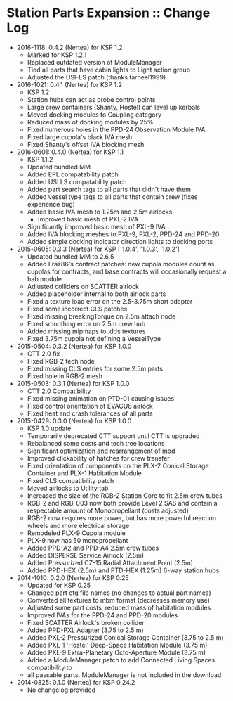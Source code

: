 # Station Parts Expansion :: Change Log

* 2016-1118: 0.4.2 (Nertea) for KSP 1.2
	+ Marked for KSP 1.2.1
	+ Replaced outdated version of ModuleManager
	+ Tied all parts that have cabin lights to Light action group
	+ Adjusted the USI-LS patch (thanks tarheel1999)
* 2016-1021: 0.4.1 (Nertea) for KSP 1.2
	+ KSP 1.2
	+ Station hubs can act as probe control points
	+ Large crew containers (Shanty, Hostel) can level up kerbals
	+ Moved docking modules to Coupling category
	+ Reduced mass of docking modules by 25%
	+ Fixed numerous holes in the PPD-24 Observation Module IVA
	+ Fixed large cupola's black IVA mesh
	+ Fixed Shanty's offset IVA blocking mesh
* 2016-0601: 0.4.0 (Nertea) for KSP 1.1
	+ KSP 1.1.2
	+ Updated bundled MM
	+ Added EPL compatability patch
	+ Added USI LS compatability patch
	+ Added part search tags to all parts that didn't have them
	+ Added vessel type tags to all parts that contain crew (fixes experience bug)
	+ Added basic IVA mesh to 1.25m and 2.5m airlocks
		- Improved basic mesh of PXL-2 IVA
	+ Significantly improved basic mesh of PXL-9 IVA
	+ Added IVA blocking meshes to PXL-9, PXL-2, PPD-24 and PPD-20
	+ Added simple docking indicator direction lights to docking ports
* 2015-0605: 0.3.3 (Nertea) for KSP ['1.0.4', '1.0.3', '1.0.2']
	+ Updated bundled MM to 2.6.5
	+ Added Fraz86's contract patches: new cupola modules count as cupolas for contracts, and base contracts will occasionally request a hab module
	+ Adjusted colliders on SCATTER airlock
	+ Added placeholder internal to both airlock parts
	+ Fixed a texture load error on the 2.5-3.75m short adapter
	+ Fixed some incorrect CLS patches
	+ Fixed missing breakingTorque on 2.5m attach node
	+ Fixed smoothing error on 2.5m crew hub
	+ Added missing mipmaps to .dds textures
	+ Fixed 3.75m cupola not defining a VesselType
* 2015-0504: 0.3.2 (Nertea) for KSP 1.0.0
	+ CTT 2.0 fix
	+ Fixed RGB-2 tech node
	+ Fixed missing CLS entries for some 2.5m parts
	+ Fixed hole in RGB-2 mesh
* 2015-0503: 0.3.1 (Nertea) for KSP 1.0.0
	+ CTT 2.0 Compatibility
	+ Fixed missing animation on PTD-01 causing issues
	+ Fixed control orientation of EVACU8 airlock
	+ Fixed heat and crash tolerances of all parts
* 2015-0429: 0.3.0 (Nertea) for KSP 1.0.0
	+ KSP 1.0 update
	+ Temporarily deprecated CTT support until CTT is upgraded
	+ Rebalanced some costs and tech tree locations
	+ Significant optimization and rearrangement of mod
	+ Improved clickability of hatches for crew transfer
	+ Fixed orientation of components on the PLX-2 Conical Storage Container and PLX-1 Habitation Module
	+ Fixed CLS compatibility patch
	+ Moved airlocks to Utility tab
	+ Increased the size of the RGB-2 Station Core to fit 2.5m crew tubes
	+ RGB-2 and RGB-003 now both provide Level 2 SAS and contain a respectable amount of Monopropellant (costs adjusted)
	+ RGB-2 now requires more power, but has more powerful reaction wheels and more electrical storage
	+ Remodeled PLX-9 Cupola module
	+ PLX-9 now has 50 monopropellant
	+ Added PPD-A2 and PPD-A4 2.5m crew tubes
	+ Added DISPERSE Service Airlock (2.5m)
	+ Added Pressurized CZ-15 Radial Attachment Point (2.5m)
	+ Added PPD-HEX (2.5m) and PTD-HEX (1.25m) 6-way station hubs
* 2014-1010: 0.2.0 (Nertea) for KSP 0.25
	+ Updated for KSP 0.25
	+ Changed part cfg file names (no changes to actual part names)
	+ Converted all textures to mbm format (decreases memory use)
	+ Adjusted some part costs, reduced mass of habitation modules
	+ Improved IVAs for the PPD-24 and PPD-20 modules
	+ Fixed SCATTER Airlock's broken collider
	+ Added PPD-PXL Adapter (3.75 to 2.5 m)
	+ Added PXL-2 Pressurized Conical Storage Container (3.75 to 2.5 m)
	+ Added PXL-1 'Hostel' Deep-Space Habitation Module (3.75 m)
	+ Added PXL-9 Extra-Planetary Octo-Aperture Module (3.75 m)
	+ Added a ModuleManager patch to add Connected Living Spaces compatibility to
	+ all passable parts. ModuleManager is not included in the download
* 2014-0825: 0.1.0 (Nertea) for KSP 0.24.2
	+ No changelog provided
